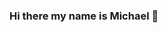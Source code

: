 ### Hi there my name is Michael 👋

<!--
**mikel112543/mikel112543** is a ✨ _special_ ✨ repository because its `README.md` (this file) appears on your GitHub profile.

<img align="center" src="https://github-readme-stats.vercel.app/api/<CARD_TYPE>/?username=<mikel112543>&theme=<dark>" />

Here are some ideas to get you started:

###- 🔭 I’m currently working on ...
###- 🌱 I’m currently learning ...
###- 👯 I’m looking to collaborate on ...
###- 🤔 I’m looking for help with ...
###- 💬 Ask me about ...
###- 📫 How to reach me: ...
###- 😄 Pronouns: ...
###- ⚡ Fun fact: ...
###
-->
